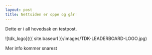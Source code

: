 ```yaml
---
layout: post
title: Nettsiden er oppe og går!
---
```


Dette er i all hovedsak en testpost.

![tdk_logo]({{ site.baseurl }}/images/TDK-LEADERBOARD-LOGO.jpg)

Mer info kommer snarest

